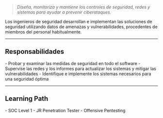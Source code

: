 >*Diseña, monitoriza y mantiene los controles de seguridad, redes y sistemas para ayudar a prevenir ciberataques.*

Los ingenieros de seguridad desarrollan e implementan las soluciones de seguridad utilizando datos de amenazas y vulnerabilidades, procedentes de miembros del personal habitualmente.

------------------------
<h2>Responsabilidades</h2>
- Probar y examinar las medidas de seguridad en todo el software
- Supervise las redes y los informes para actualizar los sistemas y mitigar las vulnerabilidades
- Identifique e implemente los sistemas necesarios para una seguridad óptima

-----------------------------
<h2>Learning Path</h2>
- SOC Level 1
- JR Penetration Tester
- Offensive Pentesting